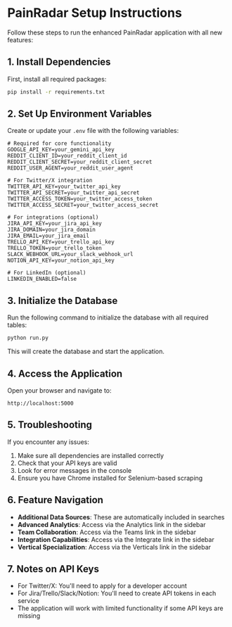# PainRadar Setup Instructions

Follow these steps to run the enhanced PainRadar application with all new features:

## 1. Install Dependencies

First, install all required packages:

```bash
pip install -r requirements.txt
```

## 2. Set Up Environment Variables

Create or update your `.env` file with the following variables:

```
# Required for core functionality
GOOGLE_API_KEY=your_gemini_api_key
REDDIT_CLIENT_ID=your_reddit_client_id
REDDIT_CLIENT_SECRET=your_reddit_client_secret
REDDIT_USER_AGENT=your_reddit_user_agent

# For Twitter/X integration
TWITTER_API_KEY=your_twitter_api_key
TWITTER_API_SECRET=your_twitter_api_secret
TWITTER_ACCESS_TOKEN=your_twitter_access_token
TWITTER_ACCESS_SECRET=your_twitter_access_secret

# For integrations (optional)
JIRA_API_KEY=your_jira_api_key
JIRA_DOMAIN=your_jira_domain
JIRA_EMAIL=your_jira_email
TRELLO_API_KEY=your_trello_api_key
TRELLO_TOKEN=your_trello_token
SLACK_WEBHOOK_URL=your_slack_webhook_url
NOTION_API_KEY=your_notion_api_key

# For LinkedIn (optional)
LINKEDIN_ENABLED=false
```

## 3. Initialize the Database

Run the following command to initialize the database with all required tables:

```bash
python run.py
```

This will create the database and start the application.

## 4. Access the Application

Open your browser and navigate to:

```
http://localhost:5000
```

## 5. Troubleshooting

If you encounter any issues:

1. Make sure all dependencies are installed correctly
2. Check that your API keys are valid
3. Look for error messages in the console
4. Ensure you have Chrome installed for Selenium-based scraping

## 6. Feature Navigation

- **Additional Data Sources**: These are automatically included in searches
- **Advanced Analytics**: Access via the Analytics link in the sidebar
- **Team Collaboration**: Access via the Teams link in the sidebar
- **Integration Capabilities**: Access via the Integrate link in the sidebar
- **Vertical Specialization**: Access via the Verticals link in the sidebar

## 7. Notes on API Keys

- For Twitter/X: You'll need to apply for a developer account
- For Jira/Trello/Slack/Notion: You'll need to create API tokens in each service
- The application will work with limited functionality if some API keys are missing